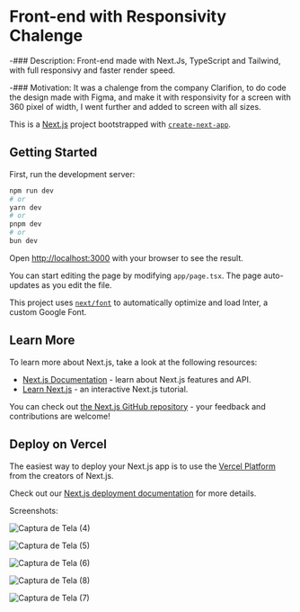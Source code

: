 # Front-end with Responsivity Chalenge

-### Description: Front-end made with Next.Js, TypeScript and Tailwind, with full responsivy and faster render speed.

-### Motivation: It was a chalenge from the company Clarifion, to do code the design made with Figma, and make it with responsivity for a screen with 360 pixel of width, I went further and added to screen with all sizes.

This is a [Next.js](https://nextjs.org/) project bootstrapped with [`create-next-app`](https://github.com/vercel/next.js/tree/canary/packages/create-next-app).

## Getting Started

First, run the development server:

```bash
npm run dev
# or
yarn dev
# or
pnpm dev
# or
bun dev
```

Open [http://localhost:3000](http://localhost:3000) with your browser to see the result.

You can start editing the page by modifying `app/page.tsx`. The page auto-updates as you edit the file.

This project uses [`next/font`](https://nextjs.org/docs/basic-features/font-optimization) to automatically optimize and load Inter, a custom Google Font.

## Learn More

To learn more about Next.js, take a look at the following resources:

- [Next.js Documentation](https://nextjs.org/docs) - learn about Next.js features and API.
- [Learn Next.js](https://nextjs.org/learn) - an interactive Next.js tutorial.

You can check out [the Next.js GitHub repository](https://github.com/vercel/next.js/) - your feedback and contributions are welcome!

## Deploy on Vercel

The easiest way to deploy your Next.js app is to use the [Vercel Platform](https://vercel.com/new?utm_medium=default-template&filter=next.js&utm_source=create-next-app&utm_campaign=create-next-app-readme) from the creators of Next.js.

Check out our [Next.js deployment documentation](https://nextjs.org/docs/deployment) for more details.

Screenshots:


![Captura de Tela (4)](https://github.com/RaphaelMarquesMartorella/testAssignment/assets/118463534/eaeb7f81-1a2f-41be-9f96-bdd790c5906c)



![Captura de Tela (5)](https://github.com/RaphaelMarquesMartorella/testAssignment/assets/118463534/7a9402c7-ef2c-4319-ba43-a9d74fa5a7c8)


![Captura de Tela (6)](https://github.com/RaphaelMarquesMartorella/testAssignment/assets/118463534/a80a0377-77d7-4fbf-90fb-459f9d36c771)


![Captura de Tela (8)](https://github.com/RaphaelMarquesMartorella/testAssignment/assets/118463534/e33f974f-c0c3-4ff9-b55d-1cce77eceb5e)

![Captura de Tela (7)](https://github.com/RaphaelMarquesMartorella/testAssignment/assets/118463534/31a84b96-da68-4e65-8e39-b4da58d410d5)



